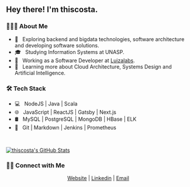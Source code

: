 <h2> Hey there! I'm thiscosta.</h2>

<h3> 👨🏻‍💻 About Me </h3>

- 🤔 &nbsp; Exploring backend and bigdata technologies, software architecture and developing software solutions.
- 🎓 &nbsp; Studying Information Systems at UNASP.
- 💼 &nbsp; Working as a Software Developer at [Luizalabs](https://www.linkedin.com/company/luizalabs/mycompany/).
- 🌱 &nbsp; Learning more about Cloud Architecture, Systems Design and Artificial Intelligence.

<h3>🛠 Tech Stack</h3>

- 💻 &nbsp; NodeJS | Java | Scala
- 🌐 &nbsp; JavaScript | ReactJS | Gatsby | Next.js
- 🛢 &nbsp; MySQL | PostgreSQL | MongoDB | HBase | ELK 
- 🔧 &nbsp; Git | Markdown | Jenkins | Prometheus

<br/>

[![thiscosta's GitHub Stats](https://github-readme-stats.vercel.app/api?username=thiscosta&show_icons=true)](https://github.com/thiscosta)

<h3> 🤝🏻 Connect with Me </h3>

<p align="center">
<a href="https://thiscosta.com">Website</a>
<span> | </span>
<a href="https://linkedin.com/in/thiscosta00/">Linkedin</a>
<span> | </span>
<a href="mailto:thiago@codestudio.com">Email</a>
</p>

